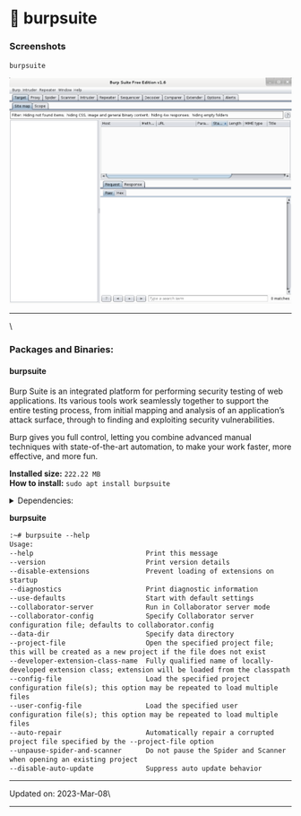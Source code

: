 # 🎩 burpsuite

### Screenshots <a href="#screenshots" id="screenshots"></a>

```
burpsuite
```

[![burpsuite](../../.gitbook/assets/burpsuite.png)](../../.gitbook/assets/burpsuite.png)

***

\


### Packages and Binaries:

#### burpsuite <a href="#burpsuite" id="burpsuite"></a>

Burp Suite is an integrated platform for performing security testing of web applications. Its various tools work seamlessly together to support the entire testing process, from initial mapping and analysis of an application’s attack surface, through to finding and exploiting security vulnerabilities.

Burp gives you full control, letting you combine advanced manual techniques with state-of-the-art automation, to make your work faster, more effective, and more fun.

**Installed size:** `222.22 MB`\
**How to install:** `sudo apt install burpsuite`

<details>

<summary>Dependencies:</summary>

* default-jre
* java-wrappers

</details>

**burpsuite**

```
:~# burpsuite --help
Usage:
--help                            Print this message
--version                         Print version details
--disable-extensions              Prevent loading of extensions on startup
--diagnostics                     Print diagnostic information
--use-defaults                    Start with default settings
--collaborator-server             Run in Collaborator server mode
--collaborator-config             Specify Collaborator server configuration file; defaults to collaborator.config
--data-dir                        Specify data directory
--project-file                    Open the specified project file; this will be created as a new project if the file does not exist
--developer-extension-class-name  Fully qualified name of locally-developed extension class; extension will be loaded from the classpath
--config-file                     Load the specified project configuration file(s); this option may be repeated to load multiple files
--user-config-file                Load the specified user configuration file(s); this option may be repeated to load multiple files
--auto-repair                     Automatically repair a corrupted project file specified by the --project-file option
--unpause-spider-and-scanner      Do not pause the Spider and Scanner when opening an existing project
--disable-auto-update             Suppress auto update behavior

```

***

Updated on: 2023-Mar-08\


***

